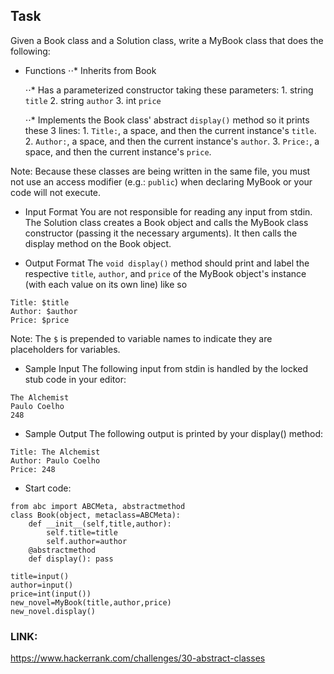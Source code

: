 ## Task

Given a Book class and a Solution class, write a MyBook class that does the following:

- Functions
    ⋅⋅* Inherits from Book

    ⋅⋅* Has a parameterized constructor taking these  parameters:
        1. string `title`
        2. string `author`
        3. int `price`

    ⋅⋅* Implements the Book class' abstract `display()` method so it prints these 3 lines:
        1. `Title:`, a space, and then the current instance's `title`.
        2. `Author:`, a space, and then the current instance's `author`.
        3. `Price:`, a space, and then the current instance's `price`.

Note: Because these classes are being written in the same file, you must not use an access modifier (e.g.: `public`) when declaring MyBook or your code will not execute.

- Input Format
You are not responsible for reading any input from stdin. The Solution class creates a Book object and calls the MyBook class constructor (passing it the necessary arguments). It then calls the display method on the Book object.

- Output Format
The `void display()` method should print and label the respective `title`, `author`, and `price` of the MyBook object's instance (with each value on its own line) like so

```
Title: $title
Author: $author
Price: $price
```

Note: The `$` is prepended to variable names to indicate they are placeholders for variables.

- Sample Input
The following input from stdin is handled by the locked stub code in your editor:

```
The Alchemist
Paulo Coelho
248
```

- Sample Output
The following output is printed by your display() method:

```
Title: The Alchemist
Author: Paulo Coelho
Price: 248
```

- Start code:
```
from abc import ABCMeta, abstractmethod
class Book(object, metaclass=ABCMeta):
    def __init__(self,title,author):
        self.title=title
        self.author=author
    @abstractmethod
    def display(): pass
```

```
title=input()
author=input()
price=int(input())
new_novel=MyBook(title,author,price)
new_novel.display()
```

### LINK:
https://www.hackerrank.com/challenges/30-abstract-classes